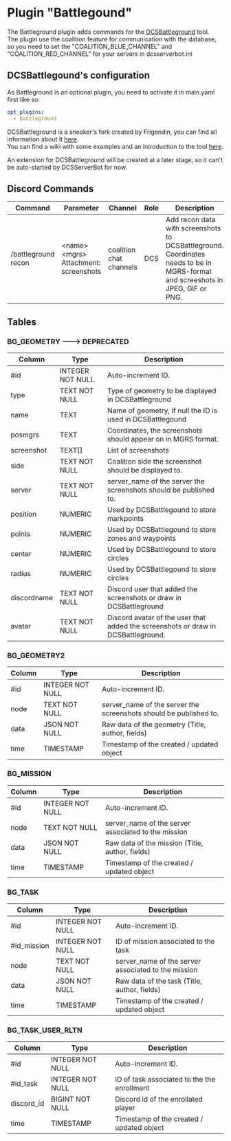 # Plugin "Battlegound"
The Battleground plugin adds commands for the [DCSBattleground](https://github.com/Frigondin/DCSBattleground/) tool.</br> 
The plugin use the coalition feature for communication with the database, so you need to set the "COALITION_BLUE_CHANNEL" 
and "COALITION_RED_CHANNEL" for your servers in dcsserverbot.ini

## DCSBattlegound's configuration
As Battleground is an optional plugin, you need to activate it in main.yaml first like so:
```yaml
opt_plugins:
  - battleground
```

DCSBattleground is a sneaker's fork created by Frigondin, you can find all information about it [here](https://github.com/Frigondin/DCSBattleground/).</br>
You can find a wiki with some examples and an introduction to the tool [here](https://github.com/Frigondin/DCSBattleground/wiki).</br>

An extension for DCSBattleground will be created at a later stage, so it can't be auto-started by DCSServerBot for now.

## Discord Commands

| Command             | Parameter                                  | Channel                 | Role | Description                                                                                                                    |
|---------------------|--------------------------------------------|-------------------------|------|--------------------------------------------------------------------------------------------------------------------------------|
| /battleground recon | \<name\> \<mgrs\> Attachment: screenshots  | coalition chat channels | DCS  | Add recon data with screenshots to DCSBattleground. Coordinates needs to be in MGRS-format and screeshots in JPEG, GIF or PNG. |

## Tables
### BG_GEOMETRY ---> DEPRECATED
| Column       | Type             | Description                                                                       |
|--------------|------------------|-----------------------------------------------------------------------------------|
| #id          | INTEGER NOT NULL | Auto-increment ID.                                                                |
| type         | TEXT NOT NULL    | Type of geometry to be displayed in DCSBattleground                               |
| name         | TEXT             | Name of geometry, if null the ID is used in DCSBattlegound                        |
| posmgrs      | TEXT             | Coordinates, the screenshots should appear on in MGRS format.                     |
| screenshot   | TEXT[]           | List of screenshots                                                               |
| side         | TEXT NOT NULL    | Coalition side the screenshot should be displayed to.                             |
| server       | TEXT NOT NULL    | server_name of the server the screenshots should be published to.                 |
| position     | NUMERIC          | Used by DCSBattlegound to store markpoints                                        |
| points       | NUMERIC          | Used by DCSBattlegound to store zones and waypoints                               |
| center       | NUMERIC          | Used by DCSBattlegound to store circles                                           |
| radius       | NUMERIC          | Used by DCSBattlegound to store circles                                           |
| discordname  | TEXT NOT NULL    | Discord user that added the screenshots or draw in DCSBattleground                |
| avatar       | TEXT NOT NULL    | Discord avatar of the user that added the screenshots or draw in DCSBattleground. |

### BG_GEOMETRY2
| Column       | Type             | Description                                                                       |
|--------------|------------------|-----------------------------------------------------------------------------------|
| #id          | INTEGER NOT NULL | Auto-increment ID.  
| node         | TEXT NOT NULL    | server_name of the server the screenshots should be published to.
| data         | JSON NOT NULL    | Raw data of the geometry (Title, author, fields)
| time         | TIMESTAMP        | Timestamp of the created / updated object

### BG_MISSION
| Column       | Type             | Description                                                                       |
|--------------|------------------|-----------------------------------------------------------------------------------|
| #id          | INTEGER NOT NULL | Auto-increment ID.  
| node         | TEXT NOT NULL    | server_name of the server associated to the mission
| data         | JSON NOT NULL    | Raw data of the mission (Title, author, fields)
| time         | TIMESTAMP        | Timestamp of the created / updated object

### BG_TASK
| Column       | Type             | Description                                                                       |
|--------------|------------------|-----------------------------------------------------------------------------------|
| #id          | INTEGER NOT NULL | Auto-increment ID.  
| #id_mission  | INTEGER NOT NULL | ID of mission associated to the task
| node         | TEXT NOT NULL    | server_name of the server associated to the mission
| data         | JSON NOT NULL    | Raw data of the task (Title, author, fields)
| time         | TIMESTAMP        | Timestamp of the created / updated object

### BG_TASK_USER_RLTN
| Column       | Type             | Description                                                                       |
|--------------|------------------|-----------------------------------------------------------------------------------|
| #id          | INTEGER NOT NULL | Auto-increment ID.  
| #id_task     | INTEGER NOT NULL | ID of task associated to the the enrollment
| discord_id   | BIGINT NOT NULL  | Discord id of the enrollated player
| time         | TIMESTAMP        | Timestamp of the created / updated object